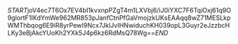 $START$joV4ec7T6Ox7EV4bI1kvxnpPZgT4m1LXVbj6/iJ0iYXC7F6TqiOxj61q9O9glortF1IKdYmWe962MR853pJanfCtnPfGaVmojzkUKsEAAqq8wZ71MESLkpWMThbqog6E9iR8yrPewI9Ncx7JklJvIHNwiduchKH039opL3Guyr2eJzzbcHLKy3eBjAkcYUoKh2YXk5J4p6kz6RdMsQ78Wg==$END$